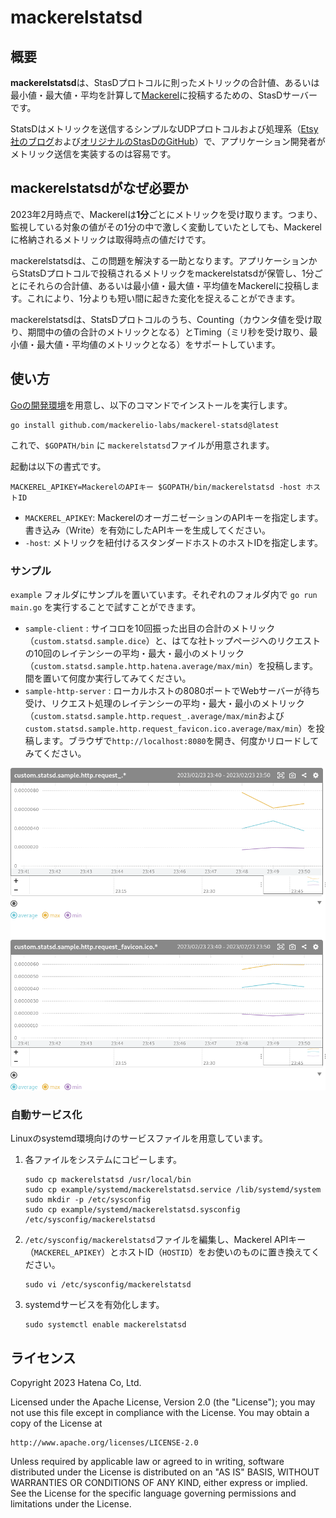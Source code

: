 # mackerelstatsd

## 概要

**mackerelstatsd**は、StasDプロトコルに則ったメトリックの合計値、あるいは最小値・最大値・平均を計算して[Mackerel](https://ja.mackerel.io/)に投稿するための、StasDサーバーです。

StatsDはメトリックを送信するシンプルなUDPプロトコルおよび処理系（[Etsy社のブログ](https://www.etsy.com/codeascraft/measure-anything-measure-everything/)および[オリジナルのStasDのGitHub](https://github.com/statsd/statsd)）で、アプリケーション開発者がメトリック送信を実装するのは容易です。

## mackerelstatsdがなぜ必要か

2023年2月時点で、Mackerelは**1分**ごとにメトリックを受け取ります。つまり、監視している対象の値がその1分の中で激しく変動していたとしても、Mackerelに格納されるメトリックは取得時点の値だけです。

mackerelstatsdは、この問題を解決する一助となります。アプリケーションからStatsDプロトコルで投稿されるメトリックをmackerelstatsdが保管し、1分ごとにそれらの合計値、あるいは最小値・最大値・平均値をMackerelに投稿します。これにより、1分よりも短い間に起きた変化を捉えることができます。

mackerelstatsdは、StatsDプロトコルのうち、Counting（カウンタ値を受け取り、期間中の値の合計のメトリックとなる）とTiming（ミリ秒を受け取り、最小値・最大値・平均値のメトリックとなる）をサポートしています。

## 使い方

[Goの開発環境](https://go.dev/dl/)を用意し、以下のコマンドでインストールを実行します。

```
go install github.com/mackerelio-labs/mackerel-statsd@latest
```

これで、`$GOPATH/bin` に `mackerelstatsd`ファイルが用意されます。

起動は以下の書式です。

```
MACKEREL_APIKEY=MackerelのAPIキー $GOPATH/bin/mackerelstatsd -host ホストID
```

- `MACKEREL_APIKEY`: MackerelのオーガニゼーションのAPIキーを指定します。書き込み（Write）を有効にしたAPIキーを生成してください。
- `-host`: メトリックを紐付けるスタンダードホストのホストIDを指定します。

### サンプル

`example` フォルダにサンプルを置いています。それぞれのフォルダ内で `go run main.go` を実行することで試すことができます。

- `sample-client` : サイコロを10回振った出目の合計のメトリック（`custom.statsd.sample.dice`）と、はてな社トップページへのリクエストの10回のレイテンシーの平均・最大・最小のメトリック（`custom.statsd.sample.http.hatena.average/max/min`）を投稿します。間を置いて何度か実行してみてください。
- `sample-http-server` : ローカルホストの8080ポートでWebサーバーが待ち受け、リクエスト処理のレイテンシーの平均・最大・最小のメトリック（`custom.statsd.sample.http.request_.average/max/min`および`custom.statsd.sample.http.request_favicon.ico.average/max/min`）を投稿します。ブラウザで`http://localhost:8080`を開き、何度かリロードしてみてください。

![sample-http-serverの実行例](images/latency.png)

### 自動サービス化

Linuxのsystemd環境向けのサービスファイルを用意しています。

1. 各ファイルをシステムにコピーします。

   ```
   sudo cp mackerelstatsd /usr/local/bin
   sudo cp example/systemd/mackerelstatsd.service /lib/systemd/system
   sudo mkdir -p /etc/sysconfig
   sudo cp example/systemd/mackerelstatsd.sysconfig /etc/sysconfig/mackerelstatsd
   ```

2. `/etc/sysconfig/mackerelstatsd`ファイルを編集し、Mackerel APIキー（`MACKEREL_APIKEY`）とホストID（`HOSTID`）をお使いのものに置き換えてください。

   ```
   sudo vi /etc/sysconfig/mackerelstatsd
   ```

3. systemdサービスを有効化します。

   ```
   sudo systemctl enable mackerelstatsd
   ```

## ライセンス

Copyright 2023 Hatena Co, Ltd.

Licensed under the Apache License, Version 2.0 (the "License"); you may not use this file except in compliance with the License. You may obtain a copy of the License at

```
http://www.apache.org/licenses/LICENSE-2.0
```

Unless required by applicable law or agreed to in writing, software distributed under the License is distributed on an "AS IS" BASIS, WITHOUT WARRANTIES OR CONDITIONS OF ANY KIND, either express or implied. See the License for the specific language governing permissions and limitations under the License.
